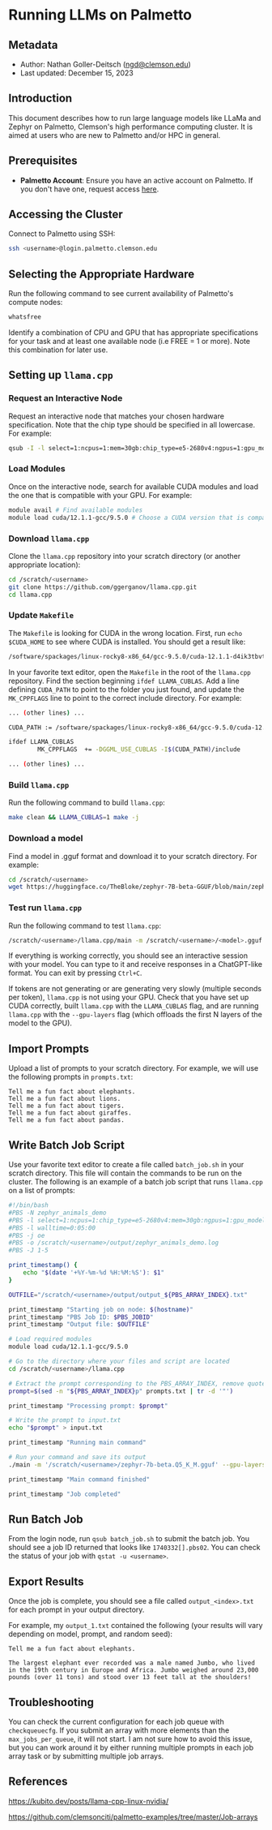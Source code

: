# Running LLMs on Palmetto

## Metadata

* Author: Nathan Goller-Deitsch (ngd@clemson.edu)
* Last updated: December 15, 2023

## Introduction

This document describes how to run large language models like LLaMa and Zephyr on Palmetto, Clemson's high performance computing cluster. It is aimed at users who are new to Palmetto and/or HPC in general.

## Prerequisites

* **Palmetto Account**: Ensure you have an active account on Palmetto. If you don't have one, request access [here](https://docs.rcd.clemson.edu/palmetto/accounts/new_account/).

## Accessing the Cluster

Connect to Palmetto using SSH:

```bash
ssh <username>@login.palmetto.clemson.edu
```

## Selecting the Appropriate Hardware

Run the following command to see current availability of Palmetto's compute nodes:

```bash
whatsfree
```

Identify a combination of CPU and GPU that has appropriate specifications for your task and at least one available node (i.e FREE = 1 or more). Note this combination for later use.

## Setting up `llama.cpp`

### Request an Interactive Node
Request an interactive node that matches your chosen hardware specification. Note that the chip type should be specified in all lowercase. For example:

```bash
qsub -I -l select=1:ncpus=1:mem=30gb:chip_type=e5-2680v4:ngpus=1:gpu_model=p100
```

### Load Modules

Once on the interactive node, search for available CUDA modules and load the one that is compatible with your GPU. For example:

```bash
module avail # Find available modules
module load cuda/12.1.1-gcc/9.5.0 # Choose a CUDA version that is compatible with your GPU
```

### Download `llama.cpp`
Clone the `llama.cpp` repository into your scratch directory (or another appropriate location):

```bash
cd /scratch/<username>
git clone https://github.com/ggerganov/llama.cpp.git
cd llama.cpp
```

### Update `Makefile`
The `Makefile` is looking for CUDA in the wrong location. First, run `echo $CUDA_HOME` to see where CUDA is installed. You should get a result like:

```bash
/software/spackages/linux-rocky8-x86_64/gcc-9.5.0/cuda-12.1.1-d4ik3tbvtk3ypske36p4ogeulsnsv26p
```

In your favorite text editor, open the `Makefile` in the root of the `llama.cpp` repository. Find the section beginning `ifdef LLAMA_CUBLAS`. Add a line defining `CUDA_PATH` to point to the folder you just found, and update the `MK_CPPFLAGS` line to point to the correct include directory. For example:

```bash
... (other lines) ...

CUDA_PATH := /software/spackages/linux-rocky8-x86_64/gcc-9.5.0/cuda-12.1.1-d4ik3tbvtk3ypske36p4ogeulsnsv26p

ifdef LLAMA_CUBLAS
        MK_CPPFLAGS  += -DGGML_USE_CUBLAS -I$(CUDA_PATH)/include

... (other lines) ...
```

### Build `llama.cpp`

Run the following command to build `llama.cpp`:

```bash
make clean && LLAMA_CUBLAS=1 make -j
```

### Download a model

Find a model in .gguf format and download it to your scratch directory. For example:

```bash
cd /scratch/<username>
wget https://huggingface.co/TheBloke/zephyr-7B-beta-GGUF/blob/main/zephyr-7b-beta.Q5_K_M.gguf
```

### Test run `llama.cpp`

Run the following command to test `llama.cpp`:

```bash
/scratch/<username>/llama.cpp/main -m /scratch/<username>/<model>.gguf --gpu-layers 9999 -i
```

If everything is working correctly, you should see an interactive session with your model. You can type to it and receive responses in a ChatGPT-like format. You can exit by pressing `Ctrl+C`.

If tokens are not generating or are generating very slowly (multiple seconds per token), `llama.cpp` is not using your GPU. Check that you have set up CUDA correctly, built `llama.cpp` with the `LLAMA_CUBLAS` flag, and are running `llama.cpp` with the `--gpu-layers` flag (which offloads the first N layers of the model to the GPU).

## Import Prompts

Upload a list of prompts to your scratch directory. For example, we will use the following prompts in `prompts.txt`:

```
Tell me a fun fact about elephants.
Tell me a fun fact about lions.
Tell me a fun fact about tigers.
Tell me a fun fact about giraffes.
Tell me a fun fact about pandas.
```

## Write Batch Job Script

Use your favorite text editor to create a file called `batch_job.sh` in your scratch directory. This file will contain the commands to be run on the cluster. The following is an example of a batch job script that runs `llama.cpp` on a list of prompts:

```bash
#!/bin/bash
#PBS -N zephyr_animals_demo
#PBS -l select=1:ncpus=1:chip_type=e5-2680v4:mem=30gb:ngpus=1:gpu_model=p100
#PBS -l walltime=0:05:00
#PBS -j oe
#PBS -o /scratch/<username>/output/zephyr_animals_demo.log
#PBS -J 1-5

print_timestamp() {
    echo "$(date '+%Y-%m-%d %H:%M:%S'): $1"
}

OUTFILE="/scratch/<username>/output/output_${PBS_ARRAY_INDEX}.txt"

print_timestamp "Starting job on node: $(hostname)"
print_timestamp "PBS Job ID: $PBS_JOBID"
print_timestamp "Output file: $OUTFILE"

# Load required modules
module load cuda/12.1.1-gcc/9.5.0

# Go to the directory where your files and script are located
cd /scratch/<username>/llama.cpp

# Extract the prompt corresponding to the PBS_ARRAY_INDEX, remove quotes
prompt=$(sed -n "${PBS_ARRAY_INDEX}p" prompts.txt | tr -d '"')

print_timestamp "Processing prompt: $prompt"

# Write the prompt to input.txt
echo "$prompt" > input.txt

print_timestamp "Running main command"

# Run your command and save its output
./main -m '/scratch/<username>/zephyr-7b-beta.Q5_K_M.gguf' --gpu-layers 9999 -n 8192 --file input.txt > "$OUTFILE"

print_timestamp "Main command finished"

print_timestamp "Job completed"
```

## Run Batch Job

From the login node, run `qsub batch_job.sh` to submit the batch job. You should see a job ID returned that looks like `1740332[].pbs02`. You can check the status of your job with `qstat -u <username>`.

## Export Results

Once the job is complete, you should see a file called `output_<index>.txt` for each prompt in your output directory.

For example, my `output_1.txt` contained the following (your results will vary depending on model, prompt, and random seed):

```
Tell me a fun fact about elephants.

The largest elephant ever recorded was a male named Jumbo, who lived in the 19th century in Europe and Africa. Jumbo weighed around 23,000 pounds (over 11 tons) and stood over 13 feet tall at the shoulders!
```

## Troubleshooting

You can check the current configuration for each job queue with `checkqueuecfg`. If you submit an array with more elements than the `max_jobs_per_queue`, it will not start. I am not sure how to avoid this issue, but you can work around it by either running multiple prompts in each job array task or by submitting multiple job arrays.

## References

<https://kubito.dev/posts/llama-cpp-linux-nvidia/>

<https://github.com/clemsonciti/palmetto-examples/tree/master/Job-arrays>